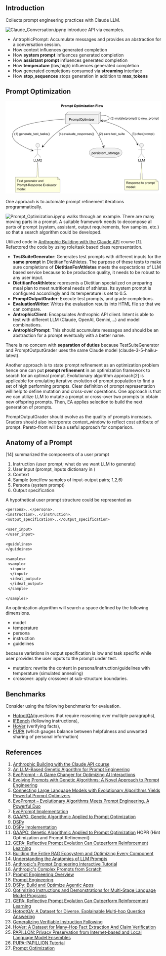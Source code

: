 
Introduction
------------

Collects prompt engineering practices with Claude LLM. 

![Claude_Conversation.ipynp](src/Claude_Conversation.ipynb) introduce API via examples.
- AntrophicPrompt: Accumulate messages and provides an abstraction for a conversation session. 
- How context influences generated completion
- How **system prompt** influences generated completion
- How **assistant prompt** influences generated completion
- How **temperature** (low,high) influences generated completion
- How generated completions consumed via **streaming** interface
- How **stop_sequences** stops generation in addition to **max_tokens**


Prompt Optimization
-------------------
![Prompt-Optimization-HLD](./docs/HLD-0-Prompt_Optimization_Flow.png)

One approach is to automate prompt refinement iterations programmatically.

![Prompt_Optimization.ipynp](src/Prompt_Optimization.ipynb) walks through an example. 
There are many moving parts in a prompt. 
A suitable framework needs to decompose all parts of prompt (system, assistant, output requirements, few samples, etc.)
so that a search algorithm could be developed. 

Utilized code in 
<a href="https://anthropic.skilljar.com/claude-with-the-anthropic-api/" target="_blank">Anthrophic Building with the Claude API</a> course [1]. 
Refactored the code by using role/task based class representation.

- **TestSuiteGenerator**: Generates test prompts with different inputs for the **same prompt** in DietitianForAthletes. 
  The purpose of these tests to make sure completions of **DietitianForAthletes** meets the expectations of LLM based service 
  because to be production quality, it needs to be robust to any user input. 
- **DietitianForAthletes**: represents a Dietitian specialized on preparing meal plan to meet nutritional needs of athletes.
  Its system prompt is configured accordingly and its temperature is set to 0.5.
- **PromptOutputGrader**: Execute test prompts, and grade completions. 
- **EvaluationWriter**: Writes the evaluation results into HTML file so that we can compare. 
- **AntrophicClient**: Encapsulates Anthrophic API client. Intent is able to test with different LLM (Claude, OpenAI, Gemini,...) and model combinations.
- **AntrophicPrompt**: This should accumulate messages and should be an abstraction for a prompt eventually with a better name. 

There is no concern with **separation of duties** because TestSuiteGenerator and 
PromptOutputGrader uses the same Claude model (claude-3-5-haiku-latest).

Another approach is to state prompt refinement as an optimization problem 
hence one can put **prompt refinement** in an optimization framework to search for an optimal prompt.
Evolutionary algorithm approach[2] is applicable for emulating iterative evolution of prompt population to find a set of high performing prompts. 
Clear definition of prompt representation will help to define mutation and cross-over operations. 
One approach is that we can utilize LLM to mutate a prompt or cross-over two prompts to obtain new offspring prompts. 
Then, EA applies selection to build the next generation of prompts. 

PromptOutputGrader should evolve as the quality of prompts increases. 
Graders should also incorporate context_window to reflect cost attribute of prompt. 
Pareto-front will be a useful approach for comparison. 


Anatomy of a Prompt
----------
[14] summarized the components of a user prompt
1. Instruction (user prompt; what do we want LLM to generate)
1. User input (prompt_inputs dictionary in )
1. Context 
1. Sample (one/few samples of input-output pairs; 1,2,6)
1. Persona (system prompt)
1. Output specification

A hypothetical user prompt structure could be represented as

````
<persona>..</persona>. 
<instruction>..</instruction>. 
<output_specification>..</output_specification>

<user_input>
</user_input>

<guidelines>
</guideines>

<samples>
 <sample>
  <input>
  </input>
  <ideal_output>
  </ideal_output>
 </sample>

</samples>
````

An optimization algorithm will search a space defined by the following dimensions.
- model
- temperature
- persona
- instruction
- guidelines

because variations in output specification is low and task specific while user provides the user inputs to the prompt under test.

- mutation: rewrite the content in persona/instruction/guidelines with temperature (simulated annealing)
- crossover: apply crossover at sub-structure boundaries. 

Benchmarks
----------

Consider using the following benchmarks for evaluation.  
- [HotpotQA](https://hotpotqa.github.io/)(questions that require reasoning over multiple paragraphs), 
- [IFBench](https://github.com/allenai/IFBench) (following instructions), 
- [HoVer](https://hover-nlp.github.io/) (verifying facts), 
- [PUPA](https://github.com/Columbia-NLP-Lab/PAPILLON) (which gauges balance between helpfulness and unwanted sharing of personal information)



References
----------
1. [Anthrophic Building with the Claude API course](https://anthropic.skilljar.com/claude-with-the-anthropic-api/)
1. [An LLM-Based Genetic Algorithm for Prompt Engineering](https://dl.acm.org/doi/10.1145/3712255.3726633)
1. [EvoPrompt - A Game Changer for Optimizing AI Interactions](https://news.promptengineering.org/evoprompt-a-game-changer-for-optimizing-ai-interactions.html)
1. [Evolving Prompts with Genetic Algorithms: A Novel Approach to Prompt Engineering](https://medium.com/@eugenesh4work/evolving-prompts-with-genetic-algorithms-a-novel-approach-to-prompt-engineering-a2e1e0f53b9a)
1. [Connecting Large Language Models with Evolutionary Algorithms Yields Powerful Prompt Optimizers](https://openreview.net/pdf?id=ZG3RaNIsO8)
1. [EvoPrompt – Evolutionary Algorithms Meets Prompt Engineering. A Powerful Duo](https://ai.gopubby.com/evoprompt-evolutionary-algorithms-meets-prompt-engineering-a-powerful-duo-c30c427e88cc)
1. [EvoPrompt Implementation](https://github.com/beeevita/EvoPrompt)
1. [GAAPO: Genetic Algorithmic Applied to Prompt Optimization](https://arxiv.org/abs/2504.07157)
1. [DSPy](https://arxiv.org/abs/2310.03714) 
1. [DSPy Implementation](https://github.com/stanfordnlp/dspy)
1. [GAAPO: Genetic Algorithmic Applied to Prompt Optimization](https://arxiv.org/abs/2504.07157) HOPR (Hint Optimization and Prompt Refinement)
1. [GEPA: Reflective Prompt Evolution Can Outperform Reinforcement Learning](https://arxiv.org/abs/2507.19457)
1. [Building the Entire RAG Ecosystem and Optimizing Every Component](https://levelup.gitconnected.com/building-the-entire-rag-ecosystem-and-optimizing-every-component-8f23349b96a4)
1. [Understanding the Anatomies of LLM Prompts](https://www.codesmith.io/blog/mastering-llm-prompts)
1. [Anthropic's Prompt Engineering Interactive Tutorial](https://github.com/anthropics/prompt-eng-interactive-tutorial)
1. [Anthropic's Complex Prompts from Scratch](https://github.com/anthropics/prompt-eng-interactive-tutorial/blob/master/Anthropic%201P/09_Complex_Prompts_from_Scratch.ipynb)
1. [Prompt Engineering Overview](https://docs.claude.com/en/docs/build-with-claude/prompt-engineering/overview)
1. [Prompt Engineering](https://github.com/anthropics/courses/blob/master/real_world_prompting/03_prompt_engineering.ipynb)
1. [DSPy: Build and Optimize Agentic Apps](https://learn.deeplearning.ai/courses/dspy-build-optimize-agentic-apps/lesson/nj890/introduction)
1. [Optimizing Instructions and Demonstrations for Multi-Stage Language Model Programs](https://arxiv.org/abs/2406.11695)
1. [GEPA: Reflective Prompt Evolution Can Outperform Reinforcement Learning](https://arxiv.org/abs/2507.19457)
1. [HotpotQA: A Dataset for Diverse, Explainable Multi-hop Question Answering](https://arxiv.org/abs/1809.09600)
1. [Generalizing Verifiable Instruction Following](https://arxiv.org/abs/2507.02833)
1. [HoVer: A Dataset for Many-Hop Fact Extraction And Claim Verification](https://arxiv.org/abs/2011.03088)
1. [PAPILLON: Privacy Preservation from Internet-based and Local Language Model Ensembles](https://arxiv.org/abs/2410.17127)
1. [PUPA-PAPILLION Tutorial](https://colab.research.google.com/github/Columbia-NLP-Lab/PAPILLON/blob/main/papillon_tutorial.ipynb)
1. [Prompt Optimization](https://orq.ai/blog/prompt-optimization)